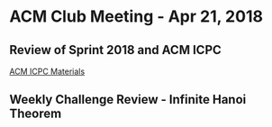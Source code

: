 ACM Club Meeting - Apr 21, 2018
===

Review of Sprint 2018 and ACM ICPC
---

[ACM ICPC Materials](https://github.com/buckeye-cn/ACM_ICPC_Materials)

Weekly Challenge Review - Infinite Hanoi Theorem
---
